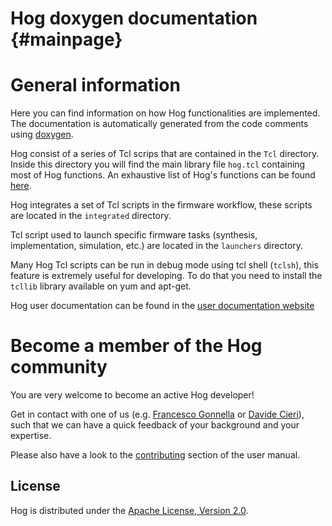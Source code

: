 Hog doxygen documentation     {#mainpage}
============

# General information
Here you can find information on how Hog functionalities are implemented.
The documentation is automatically generated from the code comments using [doxygen](https://www.doxygen.nl/index.html).

Hog consist of a series of Tcl scrips that are contained in the `Tcl` directory.
Inside this directory you will find the main library file `hog.tcl` containing most of Hog functions.
An exhaustive list of Hog's functions can be found [here](./globals.html).

Hog integrates a set of Tcl scripts in the firmware workflow, these scripts are located in the `integrated` directory.

Tcl script used to launch specific firmware tasks (synthesis, implementation, simulation, etc.) are located in the `launchers` directory.

Many Hog Tcl scripts can be run in debug mode using tcl shell (`tclsh`), this feature is extremely useful for developing. To do that you need to install the `tcllib` library available on yum and apt-get.

Hog user documentation can be found in the [user documentation website](http://hog-user-docs.web.cern.ch/)

# Become a member of the Hog community
You are very welcome to become an active Hog developer!

Get in contact with one of us (e.g. [Francesco Gonnella](mailto:francesco.gonnella@cern.ch) or [Davide Cieri](mailto:davide.cieri@cern.ch)), such that we can have a quick feedback of your background and your expertise.

Please also have a look to the [contributing](http://hog-user-docs.web.cern.ch/hog-user-docs/04-Developing-for-Hog/01-contributing/) section of the user manual.

## License
Hog is distributed under the [Apache License, Version 2.0](http://www.apache.org/licenses/LICENSE-2.0).
